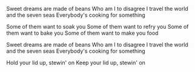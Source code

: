 Sweet dreams are made of beans
Who am I to disagree
I travel the world and the seven seas
Everybody's cooking for something

Some of them want to soak you
Some of them want to refry you
Some of them want to bake you
Some of them want to make you food

Sweet dreams are made of beans
Who am I to disagree
I travel the world and the seven seas
Everybody's cooking for something

Hold your lid up, stewin' on
Keep your lid up, stewin' on